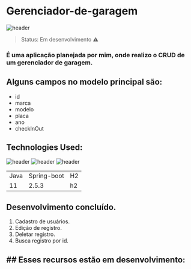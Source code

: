 # Gerenciador-de-garagem

![header](https://user-images.githubusercontent.com/90796699/228731161-7989bc6c-ac27-4b05-87b4-13cec307e199.png)

> Status: Em desenvolvimento ⚠️

### É uma aplicação planejada por mim, onde realizo o CRUD de um gerenciador de garagem.

## Alguns campos no modelo principal são:

+ id 
+ marca
+ modelo
+ placa
+ ano
+ checkInOut

## Technologies Used:
![header](https://user-images.githubusercontent.com/90796699/228732700-385f1245-70e2-4afa-8fcb-3838c43cc3d1.png)
![header](https://user-images.githubusercontent.com/90796699/228732963-6bafac5b-bb12-4e8d-b72a-47b3798f7bc3.png)
![header](https://user-images.githubusercontent.com/90796699/229381110-73a2592a-5e58-4948-ae38-a179cc119e10.png)
<table>
  <tr>
    <td>Java</td>
    <td>Spring-boot</td>
    <td>H2</td>
  </tr>
  <tr>
    <td>11</td>
    <td>2.5.3</td>
    <td>h2</td>
  </tr>
</table>

## Desenvolvimento concluído.

1) Cadastro de usuários.
2) Edição de registro.
3) Deletar registro.
4) Busca registro por id.

## ## Esses recursos estão em desenvolvimento:

